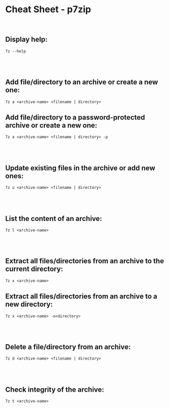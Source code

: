 # Cheat Sheet - p7zip

<br>

## Display help:
```shell
7z --help
```

<br><br>

## Add file/directory to an archive or create a new one:
```shell
7z a <archive-name> <filename | directory>
```

## Add file/directory to a password-protected archive or create a new one:
```shell
7z a <archive-name> <filename | directory> -p
```

<br><br>

## Update existing files in the archive or add new ones:
```shell
7z u <archive-name> <filename | directory>
```

<br><br>

## List the content of an archive:
```shell
7z l <archive-name>
```

<br><br>

## Extract all files/directories from an archive to the current directory:
```shell
7z x <archive-name>
```

## Extract all files/directories from an archive to a new directory:
```shell
7z x <archive-name> -o<directory>
```

<br><br>

## Delete a file/directory from an archive:
```shell
7z d <archive-name> <filename | directory>
```

<br><br>

## Check integrity of the archive:
```shell
7z t <archive-name>
```